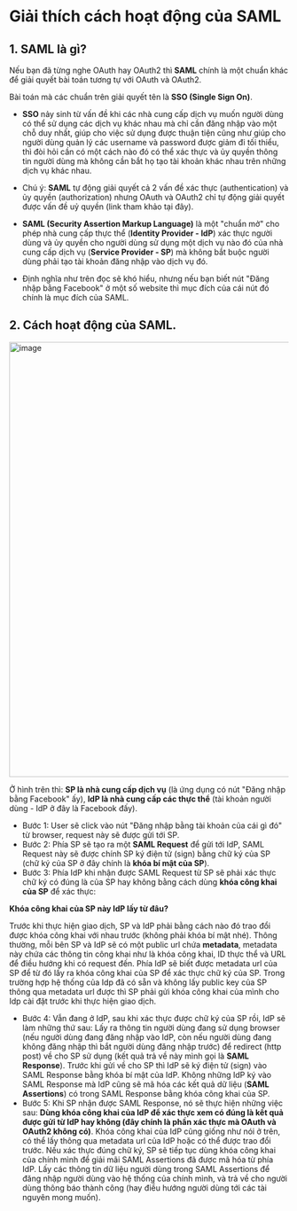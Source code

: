 # Giải thích cách hoạt động của SAML

## 1. SAML là gì?

 Nếu bạn đã từng nghe OAuth hay OAuth2 thì **SAML** chính là một chuẩn khác để giải quyết bài toán tương tự với OAuth và OAuth2.

 Bài toán mà các chuẩn trên giải quyết tên là **SSO (Single Sign On)**. 

- **SSO** nảy sinh từ vấn đề khi các nhà cung cấp dịch vụ muốn người dùng có thể sử dụng các dịch vụ khác nhau mà chỉ cần đăng nhập vào một chỗ duy nhất, giúp cho việc sử dụng được thuận tiện cũng như giúp cho người dùng quản lý các username và password được giảm đi tối thiểu, thì đòi hỏi cần có một cách nào đó có thể xác thực và ủy quyền thông tin người dùng mà không cần bắt họ tạo tài khoản khác nhau trên những dịch vụ khác nhau.

- Chú ý: **SAML** tự động giải quyết cả 2 vấn đề xác thực (authentication) và ủy quyền (authorization) nhưng OAuth và OAuth2 chỉ tự động giải quyết được vấn đề uỷ quyền (link tham khảo tại đây).

- **SAML (Security Assertion Markup Language)** là một "chuẩn mở" cho phép nhà cung cấp thực thể (**Identity Provider - IdP**) xác thực người dùng và ủy quyền cho người dùng sử dụng một dịch vụ nào đó của nhà cung cấp dịch vụ (**Service Provider - SP**) mà không bắt buộc người dùng phải tạo tài khoản đăng nhập vào dịch vụ đó.

- Định nghĩa như trên đọc sẽ khó hiểu, nhưng nếu bạn biết nút "Đăng nhập bằng Facebook" ở một số website thì mục đích của cái nút đó chính là mục đích của SAML.

## 2. Cách hoạt động của SAML.
 <img width="785" alt="image" src="https://user-images.githubusercontent.com/96764572/173172021-13cce87c-9bb4-4b88-bfef-3bcd4243eb28.png">

 Ở hình trên thì: **SP là nhà cung cấp dịch vụ** (là ứng dụng có nút "Đăng nhập bằng Facebook" ấy), **IdP là nhà cung cấp các thực thể** (tài khoản người dùng - IdP ở đây là Facebook đấy).

- Bước 1: User sẽ click vào nút "Đăng nhập bằng tài khoản của cái gì đó" từ browser, request này sẽ được gửi tới SP.
- Bước 2: Phía SP sẽ tạo ra một **SAML Request** để gửi tới IdP, SAML Request này sẽ được chính SP ký điện tử (sign) bằng chữ ký của SP (chữ ký của SP ở đây chính là **khóa bí mật của SP**). 
- Bước 3: Phía IdP khi nhận được SAML Request từ SP sẽ phải xác thực chữ ký có đúng là của SP hay không bằng cách dùng **khóa công khai của SP** để xác thực:

 **Khóa công khai của SP này IdP lấy từ đâu?**

  Trước khi thực hiện giao dịch, SP và IdP phải bằng cách nào đó trao đổi được khóa công khai với nhau trước (không phải khóa bí  mật nhé). Thông thường, mỗi bên SP và IdP sẽ có một public url chứa **metadata**, metadata này chứa các thông tin công khai như là khóa công khai, ID thực thể và URL để điều hướng khi có request đến. Phía IdP sẽ biết được metadata url của SP để từ đó lấy ra khóa công khai của SP để xác thực chữ ký của SP. Trong trường hợp hệ thống của Idp đã có sẵn và không lấy public key của SP thông qua metadata url được thì SP phải gửi khóa công khai của mình cho Idp cài đặt trước khi thực hiện giao dịch.

- Bước 4: Vẫn đang ở IdP, sau khi xác thực được chữ ký của SP rồi, IdP sẽ làm những thứ sau:
 Lấy ra thông tin người dùng đang sử dụng browser (nếu người dùng đang đăng nhập vào IdP, còn nếu người dùng đang không đăng nhập thì bắt người dùng đăng nhập trước) để redirect (http post) về cho SP sử dụng (kết quả trả về này mình gọi là **SAML Response**). Trước khi gửi về cho SP thì IdP sẽ ký điện tử (sign) vào SAML Response bằng khóa bí mật của IdP.
 Không những IdP ký vào SAML Response mà IdP cũng sẽ mã hóa các kết quả dữ liệu (**SAML Assertions**) có trong SAML Response bằng khóa công khai của SP.
- Bước 5: Khi SP nhận được SAML Response, nó sẽ thực hiện những việc sau:
 **Dùng khóa công khai của IdP để xác thực xem có đúng là kết quả được gửi từ IdP hay không (đây chính là phần xác thực mà OAuth và OAuth2 không có)**. Khóa công khai của IdP cũng giống như nói ở trên, có thể lấy thông qua metadata url của IdP hoặc có thể được trao đổi trước.
 Nếu xác thực đúng chữ ký, SP sẽ tiếp tục dùng khóa công khai của chính mình để giải mãi SAML Assertions đã được mã hóa từ phía IdP.
 Lấy các thông tin dữ liệu người dùng trong SAML Assertions để đăng nhập người dùng vào hệ thống của chính mình, và trả về cho người dùng thông báo thành công (hay điều hướng người dùng tới các tài nguyên mong muốn).
